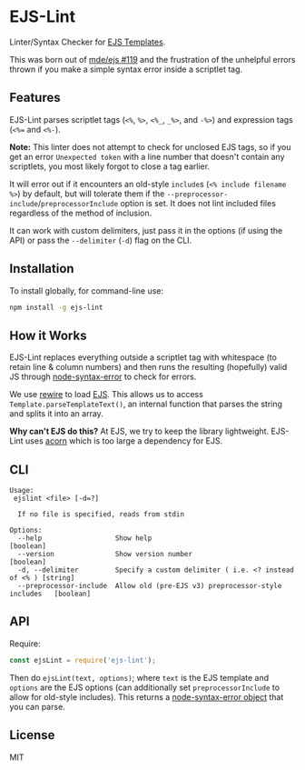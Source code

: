 # EJS-Lint

Linter/Syntax Checker for [EJS Templates](https://github.com/mde/ejs).

This was born out of [mde/ejs #119](https://github.com/mde/ejs/issues/119) and the frustration of the unhelpful errors thrown if you make a simple syntax error inside a scriptlet tag.

## Features

EJS-Lint parses scriptlet tags (`<%`, `%>`, `<%_`, `_%>`, and `-%>`) and expression tags (`<%=` and `<%-`).

**Note:** This linter does not attempt to check for unclosed EJS tags, so if you get an error `Unexpected token` with a line number that doesn't contain any scriptlets, you most likely forgot to close a tag earlier.

It will error out if it encounters an old-style `include`s (`<% include filename %>`) by default, but will tolerate them if the `--preprocessor-include`/`preprocessorInclude` option is set. It does not lint included files regardless of the method of inclusion.

It can work with custom delimiters, just pass it in the options (if using the API) or pass the `--delimiter` (`-d`) flag on the CLI.

## Installation

To install globally, for command-line use:

```bash
npm install -g ejs-lint
```

## How it Works

EJS-Lint replaces everything outside a scriptlet tag with whitespace (to retain line & column numbers) and then runs the resulting (hopefully) valid JS through [node-syntax-error](https://github.com/substack/node-syntax-error) to check for errors.

We use [rewire](https://github.com/jhnns/rewire) to load [EJS](https://github.com/mde/ejs). This allows us to access `Template.parseTemplateText()`, an internal function that parses the string and splits it into an array.

**Why can't EJS do this?** At EJS, we try to keep the library lightweight. EJS-Lint uses [acorn](https://github.com/ternjs/acorn) which is too large a dependency for EJS.

## CLI

```
Usage:
 ejslint <file> [-d=?]

  If no file is specified, reads from stdin

Options:
  --help                  Show help                                            [boolean]
  --version               Show version number                                  [boolean]
  -d, --delimiter         Specify a custom delimiter ( i.e. <? instead of <% ) [string]
  --preprocessor-include  Allow old (pre-EJS v3) preprocessor-style includes   [boolean]
```

## API

Require:

```js
const ejsLint = require('ejs-lint');
```

Then do `ejsLint(text, options)`; where `text` is the EJS template and `options` are the EJS options (can additionally set `preprocessorInclude` to allow for old-style includes). This returns a [node-syntax-error object](https://github.com/substack/node-syntax-error#attributes) that you can parse.

## License

MIT
